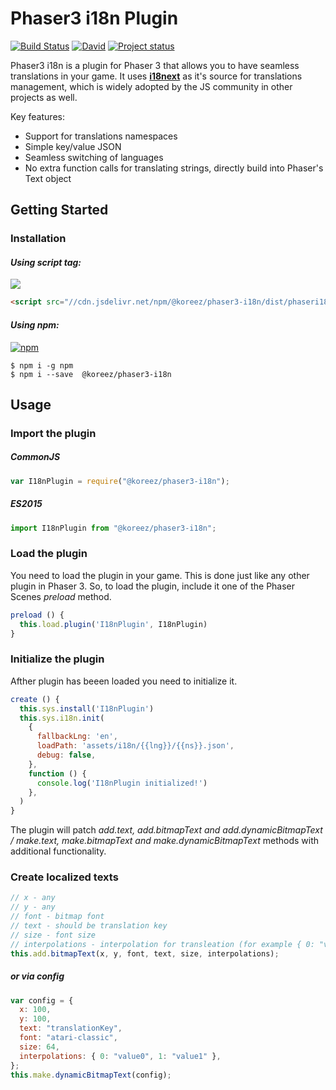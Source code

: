 # Phaser3 i18n Plugin

[![Build Status](https://travis-ci.org/koreezgames/phaser3-i18n-plugin.svg?branch=master)](https://travis-ci.org/koreezgames/phaser3-i18n-plugin) [![David](https://david-dm.org/koreezgames/phaser3-i18n-plugin.svg)]() [![Project status](https://img.shields.io/badge/status-active-brightgreen.svg)](#status)

Phaser3 i18n is a plugin for Phaser 3 that allows you to have seamless translations in your game. It uses **[i18next](https://github.com/i18next/i18next)** as it's source for translations management, which is widely adopted by the JS community in other projects as well.

Key features:

* Support for translations namespaces
* Simple key/value JSON
* Seamless switching of languages
* No extra function calls for translating strings, directly build into Phaser's Text object

## Getting Started

### Installation

#### **_Using script tag:_**

[![](https://data.jsdelivr.com/v1/package/npm/@koreez/phaser3-i18n/badge?style=rounded)](https://www.jsdelivr.com/package/npm/@koreez/phaser3-i18n/dist/phaseri18n.min.js)

```html
<script src="//cdn.jsdelivr.net/npm/@koreez/phaser3-i18n/dist/phaseri18n.min.js"></script>
```

#### **_Using npm:_**

[![npm](https://img.shields.io/npm/dt/@koreez/phaser3-i18n.svg)](https://www.npmjs.com/package/@koreez/phaser3-i18n)

```shell
$ npm i -g npm
$ npm i --save  @koreez/phaser3-i18n
```

## Usage

### Import the plugin

##### **_CommonJS_**

```javascript
var I18nPlugin = require("@koreez/phaser3-i18n");
```

##### **_ES2015_**

```javascript
import I18nPlugin from "@koreez/phaser3-i18n";
```

### Load the plugin

You need to load the plugin in your game. This is done just like any other plugin in Phaser 3.
So, to load the plugin, include it one of the Phaser Scenes _preload_ method.

```javascript
preload () {
  this.load.plugin('I18nPlugin', I18nPlugin)
}
```

### Initialize the plugin

Afther plugin has beeen loaded you need to initialize it.

```javascript
create () {
  this.sys.install('I18nPlugin')
  this.sys.i18n.init(
    {
      fallbackLng: 'en',
      loadPath: 'assets/i18n/{{lng}}/{{ns}}.json',
      debug: false,
    },
    function () {
      console.log('I18nPlugin initialized!')
    },
  )
}
```

The plugin will patch _add.text, add.bitmapText and add.dynamicBitmapText / make.text, make.bitmapText and make.dynamicBitmapText_ methods with additional functionality.

### Create localized texts

```javascript
// x - any
// y - any
// font - bitmap font
// text - should be translation key
// size - font size
// interpolations - interpolation for transleation (for example { 0: "value0", 1: "value1" }), note this is not required parametr
this.add.bitmapText(x, y, font, text, size, interpolations);
```

##### **_or via config_**

```javascript
var config = {
  x: 100,
  y: 100,
  text: "translationKey",
  font: "atari-classic",
  size: 64,
  interpolations: { 0: "value0", 1: "value1" },
};
this.make.dynamicBitmapText(config);
```
